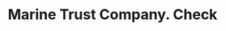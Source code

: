 ---
doi: 10.7916/D8N88NTB
date_other: '1921'
date_other_textual: '1921'
form: printed ephemera
genre:
- Checks (bank checks)
name:
- Marine Trust Company
object_in_context_url: https://biggert.cul.columbia.edu/items/view/ave_biggert_00901
subject_hierarchical_geographic:
- Buffalo, New York, United States
subject_name:
- Marine Trust Company
title: Marine Trust Company. Check
sort_title: Marine Trust Company. Check
call_number: ave_biggert_00901
coordinates:
- 42.90472222222222,-78.84944444444444
pid: ave_biggert_00901
identifiers: ave_biggert_00901
thumbnail: https://derivativo-2.library.columbia.edu/iiif/2/ldpd:345763/full/!256,256/0/native.jpg
permalink: /biggert/ave_biggert_00901/
layout: iiif-image-page
---
